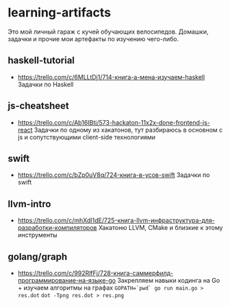# learning-artifacts

Это мой личный гараж с кучей обучающих велосипедов.
Домашки, задачки и прочие мои артефакты по изучению чего-либо.

## haskell-tutorial
- https://trello.com/c/6MLLtDj1/714-книга-а-мена-изучаем-haskell
Задачки по Haskell

## js-cheatsheet 
- https://trello.com/c/Ab16IBti/573-hackaton-11x2x-done-frontend-js-react
Задачки по одному из хакатонов, тут разбираюсь в основном с js и сопутствующими client-side технологиями 

## swift
- https://trello.com/c/bZp0uV8q/724-книга-в-усов-swift
Задачки по swift 

## llvm-intro
- https://trello.com/c/mhXdI1dE/725-книга-llvm-инфраструктура-для-разработки-компиляторов
Хакатоню LLVM, CMake и близкие к этому инструменты

## golang/graph
- https://trello.com/c/992RlfFj/728-книга-саммерфилд-программирование-на-языке-go
Закрепляем навыки кодинга на Go + изучаем алгоритмы на графах
```GOPATH=`pwd` go run main.go > res.dot```
```dot -Tpng res.dot > res.png```